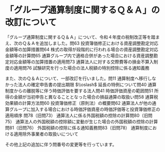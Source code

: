 # 「グループ通算制度に関するＱ＆Ａ」の改訂について

「グループ通算制度に関するＱ＆Ａ」について、令和４年度の税制改正等を踏まえ、次のＱ＆Ａを追加しました。問63 投資簿価修正における資産調整勘定対応金額等の加算措置問64 株式の取得が段階的に行われる場合の資産調整勘定対応金額等の計算問65 通算グループ内で適格合併があった場合における資産調整勘定対応金額等の加算措置の適用問73 通算法人に対する交際費等の損金不算入制度の適用問76 試験研究を行った場合の法人税額の特別控除に係る通知義務

また、次のＱ＆Ａについて、一部改訂を行いました。問11 通算制度へ移行しなかった法人の確定申告書の提出期限 $\\oslash$ 延長の特例について問40 通算制度からの離脱等に伴う時価評価を要する法人問41 時価評価資産の範囲問51 所得の金額が当初申告と異なることとなった場合の損益通算の取扱い問58 通算税効果額の計算方法問60 投資簿価修正（原則法）の概要問62 通算法人が他の通算グループに加入する場合における時価評価資産の時価評価等と投資簿価修正の適用順序 問78（旧問73） 通算法人に係る外国税額の控除の計算問80（旧問75） 通算法人の外国税額の控除額に変動が生じた場合の外国税額の控除の計算問81（旧問76） 外国税額の控除に係る通知義務問83（旧問78） 通算制度における適用除外事業者の取扱いについて

その他上記の追加に伴う問番号の変更等を行っています。
